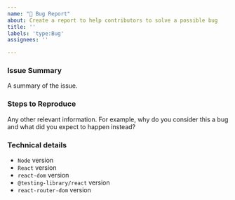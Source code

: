 ```yaml
---
name: "🐞 Bug Report"
about: Create a report to help contributors to solve a possible bug
title: ''
labels: 'type:Bug'
assignees: ''

---
```


### Issue Summary

A summary of the issue.

### Steps to Reproduce

Any other relevant information. For example, why do you consider this a bug and what did you expect to happen instead?

### Technical details

<!--
  Feel the following items with the versions of the packages of your system
-->

* `Node` version
* `React` version
* `react-dom` version
* `@testing-library/react` version 
* `react-router-dom` version